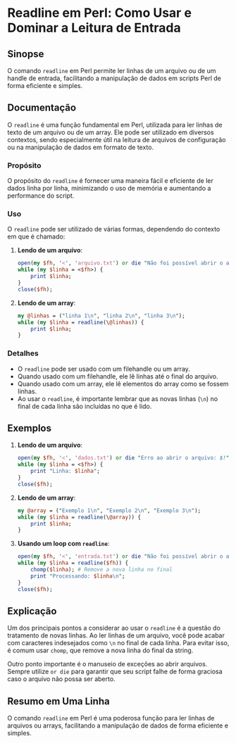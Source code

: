 <!--
Meta Description: # Readline em Perl: Como Usar e Dominar a Leitura de Entrada ## Sinopse O comando `readline` em Perl permite ler linhas de um arquivo ou de um handle ...
Meta Keywords: linha, readline, arquivo, perl, linhas
-->

# Readline em Perl: Como Usar e Dominar a Leitura de Entrada

## Sinopse
O comando `readline` em Perl permite ler linhas de um arquivo ou de um handle de entrada, facilitando a manipulação de dados em scripts Perl de forma eficiente e simples.

## Documentação
O `readline` é uma função fundamental em Perl, utilizada para ler linhas de texto de um arquivo ou de um array. Ele pode ser utilizado em diversos contextos, sendo especialmente útil na leitura de arquivos de configuração ou na manipulação de dados em formato de texto.

### Propósito
O propósito do `readline` é fornecer uma maneira fácil e eficiente de ler dados linha por linha, minimizando o uso de memória e aumentando a performance do script.

### Uso
O `readline` pode ser utilizado de várias formas, dependendo do contexto em que é chamado:

1. **Lendo de um arquivo**:
   ```perl
   open(my $fh, '<', 'arquivo.txt') or die "Não foi possível abrir o arquivo: $!";
   while (my $linha = <$fh>) {
       print $linha;
   }
   close($fh);
   ```

2. **Lendo de um array**:
   ```perl
   my @linhas = ("linha 1\n", "linha 2\n", "linha 3\n");
   while (my $linha = readline(\@linhas)) {
       print $linha;
   }
   ```

### Detalhes
- O `readline` pode ser usado com um filehandle ou um array.
- Quando usado com um filehandle, ele lê linhas até o final do arquivo.
- Quando usado com um array, ele lê elementos do array como se fossem linhas.
- Ao usar o `readline`, é importante lembrar que as novas linhas (`\n`) no final de cada linha são incluídas no que é lido.

## Exemplos

1. **Lendo de um arquivo**:
   ```perl
   open(my $fh, '<', 'dados.txt') or die "Erro ao abrir o arquivo: $!";
   while (my $linha = <$fh>) {
       print "Linha: $linha";
   }
   close($fh);
   ```

2. **Lendo de um array**:
   ```perl
   my @array = ("Exemplo 1\n", "Exemplo 2\n", "Exemplo 3\n");
   while (my $linha = readline(\@array)) {
       print $linha;
   }
   ```

3. **Usando um loop com `readline`**:
   ```perl
   open(my $fh, '<', 'entrada.txt') or die "Não foi possível abrir o arquivo: $!";
   while (my $linha = readline($fh)) {
       chomp($linha); # Remove a nova linha no final
       print "Processando: $linha\n";
   }
   close($fh);
   ```

## Explicação
Um dos principais pontos a considerar ao usar o `readline` é a questão do tratamento de novas linhas. Ao ler linhas de um arquivo, você pode acabar com caracteres indesejados como `\n` no final de cada linha. Para evitar isso, é comum usar `chomp`, que remove a nova linha do final da string.

Outro ponto importante é o manuseio de exceções ao abrir arquivos. Sempre utilize `or die` para garantir que seu script falhe de forma graciosa caso o arquivo não possa ser aberto.

## Resumo em Uma Linha
O comando `readline` em Perl é uma poderosa função para ler linhas de arquivos ou arrays, facilitando a manipulação de dados de forma eficiente e simples.